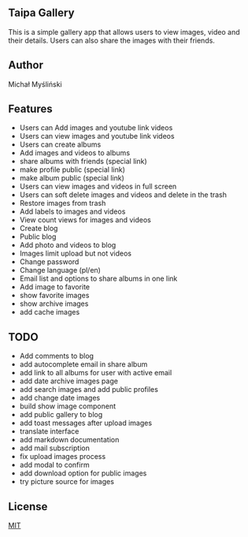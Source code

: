 ## Taipa Gallery

This is a simple gallery app that allows users to view images, video and their details. Users can also share the images with their friends.

## Author
Michał Myśliński

## Features
- Users can Add images and youtube link videos
- Users can view images and youtube link videos
- Users can create albums
- Add images and videos to albums
- share albums with friends (special link)
- make profile public (special link)
- make album public (special link)
- Users can view images and videos in full screen
- Users can soft delete images and videos and delete in the trash
- Restore images from trash
- Add labels to images and videos
- View count views for images and videos
- Create blog
- Public blog
- Add photo and videos to blog
- Images limit upload but not videos
- Change password
- Change language (pl/en)
- Email list and options to share albums in one link
- Add image to favorite
- show favorite images 
- show archive images
- add cache images

## TODO
- Add comments to blog
- add autocomplete email in share album
- add link to all albums for user with active email
- add date archive images page
- add search images and add public profiles
- add change date images
- build show image component
- add public gallery to blog
- add toast messages after upload images
- translate interface
- add markdown documentation
- add mail subscription
- fix upload images process
- add modal to confirm
- add download option for public images
- try picture source for images




## License
[MIT](https://choosealicense.com/licenses/mit/)
